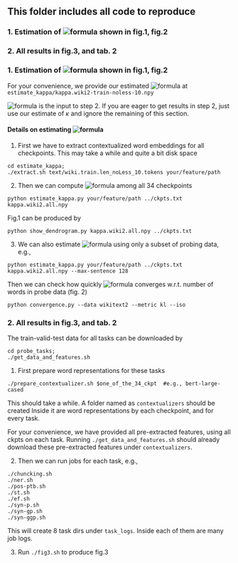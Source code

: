 ## This folder includes all code to reproduce
### 1. Estimation of ![formula](https://render.githubusercontent.com/render/math?math=\kappa) shown in fig.1, fig.2
### 2. All results in fig.3, and tab. 2


### 1. Estimation of ![formula](https://render.githubusercontent.com/render/math?math=\kappa) shown in fig.1, fig.2
For your convenience, we provide our estimated ![formula](https://render.githubusercontent.com/render/math?math=\kappa) at `estimate_kappa/kappa.wiki2-train-noless-10.npy`

![formula](https://render.githubusercontent.com/render/math?math=\kappa) is the input to step 2. If you are eager to get results in step 2, just use our estimate of $\kappa$ and ignore the remaining of this section.

#### Details on estimating ![formula](https://render.githubusercontent.com/render/math?math=\kappa)

1) First we have to extract contextualized word embeddings for all checkpoints. 
This may take a while and quite a bit disk space
```
cd estimate_kappa;
./extract.sh text/wiki.train.len_noLess_10.tokens your/feature/path
```

2) Then we can compute ![formula](https://render.githubusercontent.com/render/math?math=\kappa) among all 34 checkpoints
```
python estimate_kappa.py your/feature/path ../ckpts.txt kappa.wiki2.all.npy
```
Fig.1 can be produced by
```
python show_dendrogram.py kappa.wiki2.all.npy ../ckpts.txt
```

3) We can also estimate ![formula](https://render.githubusercontent.com/render/math?math=\kappa) using only a subset of probing data, e.g.,
```
python estimate_kappa.py your/feature/path ../ckpts.txt kappa.wiki2.all.npy --max-sentence 128
```
Then we can check how quickly ![formula](https://render.githubusercontent.com/render/math?math=\kappa) converges w.r.t. number of words in probe data (fig. 2)
```
python convergence.py --data wikitext2 --metric kl --iso
```
    
### 2. All results in fig.3, and tab. 2
The train-valid-test data for all tasks can be downloaded by
```
cd probe_tasks;
./get_data_and_features.sh
```

1) First prepare word representations for these tasks
```
./prepare_contextualizer.sh $one_of_the_34_ckpt  #e.g., bert-large-cased
```
This should take a while. A folder named as `contextualizers` should be created
Inside it are word representations by each checkpoint, and for every task. 

For your convenience, we have provided all pre-extracted features, using all ckpts on each task. Running `./get_data_and_features.sh` should already download these pre-extracted features under `contextualizers`.

2) Then we can run jobs for each task, e.g.,
 ```
 ./chuncking.sh
 ./ner.sh
 ./pos-ptb.sh
 ./st.sh
 ./ef.sh
 ./syn-p.sh
 ./syn-gp.sh
 ./syn-ggp.sh
 ```   
This will create 8 task dirs under `task_logs`. Inside each of them are many job logs.

3) Run `./fig3.sh` to produce fig.3